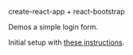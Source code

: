 create-react-app + react-bootstrap

Demos a simple login form.

Initial setup with [these instructions](https://github.com/facebookincubator/create-react-app/blob/master/packages/react-scripts/template/README.md#adding-bootstrap).
